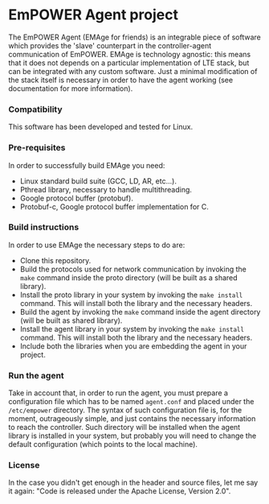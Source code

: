 # EmPOWER Agent project

The EmPOWER Agent (EMAge for friends) is an integrable piece of software which provides the 'slave' counterpart in the controller-agent communication of EmPOWER. EMAge is technology agnostic: this means that it does not depends on a particular implementation of LTE stack, but can be integrated with any custom software. Just a minimal modification of the stack itself is necessary in order to have the agent working (see documentation for more information).

### Compatibility
This software has been developed and tested for Linux.

### Pre-requisites
In order to successfully build EMAge you need:
* Linux standard build suite (GCC, LD, AR, etc...).
* Pthread library, necessary to handle multithreading.
* Google protocol buffer (protobuf).
* Protobuf-c, Google protocol buffer implementation for C.

### Build instructions
In order to use EMAge the necessary steps to do are:
* Clone this repository.
* Build the protocols used for network communication by invoking the `make` command inside the proto directory (will be built as a shared library).
* Install the proto library in your system by invoking the `make install` command. This will install both the library and the necessary headers.
* Build the agent by invoking the `make` command inside the agent directory (will be built as shared library).
* Install the agent library in your system by invoking the `make install` command. This will install both the library and the necessary headers.
* Include both the libraries when you are embedding the agent in your project.

### Run the agent
Take in account that, in order to run the agent, you must prepare a configuration file which has to be named `agent.conf` and placed under the `/etc/empower` directory. The syntax of such configuration file is, for the moment, outrageously simple, and just contains the necessary information to reach the controller. Such directory will be installed when the agent library is installed in your system, but probably you will need to change the default configuration (which points to the local machine).

### License
In the case you didn't get enough in the header and source files, let me say it again:
"Code is released under the Apache License, Version 2.0".
